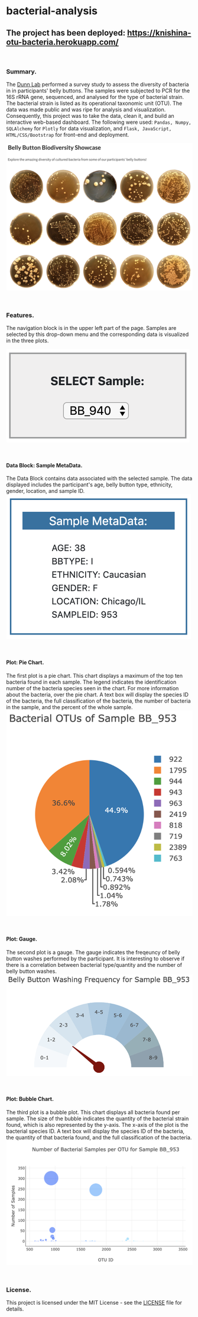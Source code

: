# bacterial-analysis
## The project has been deployed: https://knishina-otu-bacteria.herokuapp.com/

<br />

### Summary.
The [Dunn Lab](http://robdunnlab.com/projects/belly-button-biodiversity/) performed a survey study to assess the diversity of bacteria in in participants' belly buttons.  The samples were subjected to PCR for the 16S rRNA gene, sequenced, and analysed for the type of bacterial strain.  The bacterial strain is listed as its operational taxonomic unit (OTU). The data was made public and was ripe for analysis and visualization. Consequently, this project was to take the data, clean it, and build an interactive web-based dashboard.  The following were used: `Pandas, Numpy, SQLAlchemy` for `Plotly` for data visualization, and `Flask, JavaScript, HTML/CSS/Bootstrap` for front-end and deployment.

![Plates of Bacteria](https://github.com/knishina/bacterial-analysis/blob/master/Images/01.png)

<br />

### Features.
The navigation block is in the upper left part of the page.  Samples are selected by this drop-down menu and the corresponding data is visualized in the three plots.

![Nav Block](https://github.com/knishina/bacterial-analysis/blob/master/Images/02.png)

<br />

#### Data Block: Sample MetaData.
The Data Block contains data associated with the selected sample.  The data displayed includes the participant's age, belly button type, ethnicity, gender, location, and sample ID.
![MetaData](https://github.com/knishina/bacterial-analysis/blob/master/Images/03.png)

<br />

#### Plot: Pie Chart.
The first plot is a pie chart.  This chart displays a maximum of the top ten bacteria found in each sample.  The legend indicates the identification number of the bacteria species seen in the chart.  For more information about the bacteria, over the pie chart.  A text box will display the species ID of the bacteria, the full classification of the bacteria, the number of bacteria in the sample, and the percent of the whole sample.
![Pie Chart](https://github.com/knishina/bacterial-analysis/blob/master/Images/04.png)

<br />

#### Plot: Gauge.
The second plot is a gauge.  The gauge indicates the freqeuncy of belly button washes performed by the participant.  It is interesting to observe if there is a correlation between bacterial type/quantity and the number of belly button washes.
![Gauge](https://github.com/knishina/bacterial-analysis/blob/master/Images/05.png)

<br />

#### Plot: Bubble Chart.
The third plot is a bubble plot.  This chart displays all bacteria found per sample.  The size of the bubble indicates the quantity of the bacterial strain found, which is also represented by the y-axis.  The x-axis of the plot is the bacterial species ID.  A text box will display the species ID of the bacteria, the quantity of that bacteria found, and the full classification of the bacteria.
![Bubble Chart](https://github.com/knishina/bacterial-analysis/blob/master/Images/06.png)

<br />

### License.
This project is licensed under the MIT License - see the [LICENSE](https://github.com/knishina/bacterial-analysis/blob/master/LICENSE) file for details.

